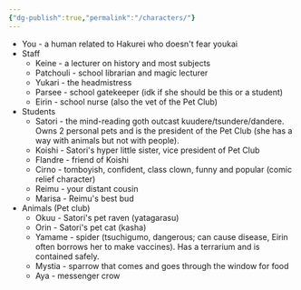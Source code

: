 ```yaml
---
{"dg-publish":true,"permalink":"/characters/"}
---
```


- You - a human related to Hakurei who doesn't fear youkai
- Staff
	- Keine - a lecturer on history and most subjects
	- Patchouli - school librarian and magic lecturer
	- Yukari - the headmistress
	- Parsee - school gatekeeper (idk if she should be this or a student)
	- Eirin - school nurse (also the vet of the Pet Club)
- Students
	- Satori - the mind-reading goth outcast kuudere/tsundere/dandere. Owns 2 personal pets and is the president of the Pet Club (she has a way with animals but not with people).
	- Koishi - Satori's hyper little sister, vice president of Pet Club
	- Flandre - friend of Koishi
	- Cirno - tomboyish, confident, class clown, funny and popular (comic relief character)
	- Reimu - your distant cousin
	- Marisa - Reimu's best bud
- Animals (Pet club)
	- Okuu - Satori's pet raven (yatagarasu)
	- Orin - Satori's pet cat (kasha)
	- Yamame - spider (tsuchigumo, dangerous; can cause disease, Eirin often borrows her to make vaccines). Has a terrarium and is contained safely.
	- Mystia - sparrow that comes and goes through the window for food
	- Aya - messenger crow